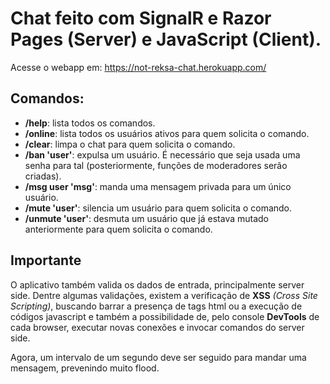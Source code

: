 # Chat feito com SignalR e Razor Pages (Server) e JavaScript (Client).
Acesse o webapp em: https://not-reksa-chat.herokuapp.com/

## Comandos:
- **/help**: lista todos os comandos.
- **/online**: lista todos os usuários ativos para quem solicita o comando.
- **/clear**: limpa o chat para quem solicita o comando.
- **/ban 'user'**: expulsa um usuário. É necessário que seja usada uma senha para tal (posteriormente, funções de moderadores serão criadas). 
- **/msg user 'msg'**: manda uma mensagem privada para um único usuário.
- **/mute 'user'**: silencia um usuário para quem solicita o comando.
- **/unmute 'user'**: desmuta um usuário que já estava mutado anteriormente para quem solicita o comando.

## Importante
O aplicativo também valida os dados de entrada, principalmente server side. Dentre algumas validações, existem a verificação de **XSS** *(Cross Site Scripting)*, buscando barrar a presença de tags html ou a execução de códigos javascript e também a possibilidade de, pelo console **DevTools** de cada browser, executar novas conexões e invocar comandos do server side.

Agora, um intervalo de um segundo deve ser seguido para mandar uma mensagem, prevenindo muito flood.
